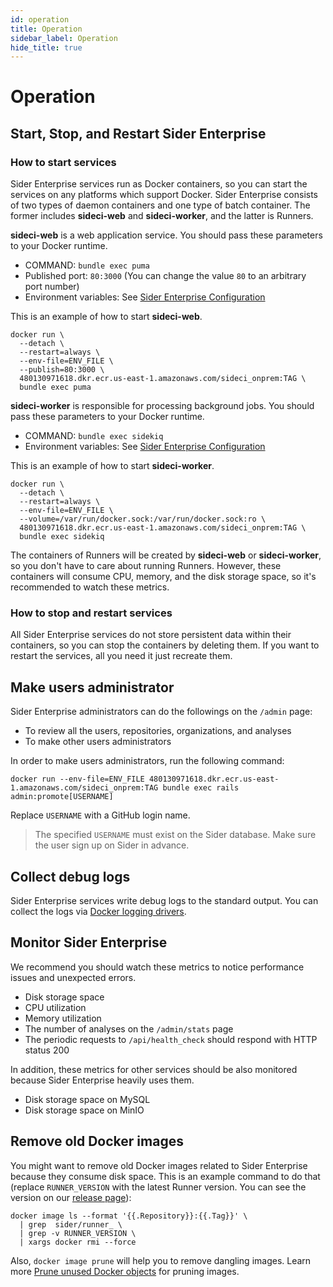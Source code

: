 ```yaml
---
id: operation
title: Operation
sidebar_label: Operation
hide_title: true
---
```


# Operation

## Start, Stop, and Restart Sider Enterprise

### How to start services

Sider Enterprise services run as Docker containers, so you can start the services on any platforms which support Docker. Sider Enterprise consists of two types of daemon containers and one type of batch container. The former includes **sideci-web** and **sideci-worker**, and the latter is Runners.

**sideci-web** is a web application service. You should pass these parameters to your Docker runtime.

- COMMAND: `bundle exec puma`
- Published port: `80:3000` (You can change the value `80` to an arbitrary port number)
- Environment variables: See [Sider Enterprise Configuration](./config.md)

This is an example of how to start **sideci-web**.

```console
docker run \
  --detach \
  --restart=always \
  --env-file=ENV_FILE \
  --publish=80:3000 \
  480130971618.dkr.ecr.us-east-1.amazonaws.com/sideci_onprem:TAG \
  bundle exec puma
```

**sideci-worker** is responsible for processing background jobs. You should pass these parameters to your Docker runtime.

- COMMAND: `bundle exec sidekiq`
- Environment variables: See [Sider Enterprise Configuration](./config.md)

This is an example of how to start **sideci-worker**.

```console
docker run \
  --detach \
  --restart=always \
  --env-file=ENV_FILE \
  --volume=/var/run/docker.sock:/var/run/docker.sock:ro \
  480130971618.dkr.ecr.us-east-1.amazonaws.com/sideci_onprem:TAG \
  bundle exec sidekiq
```

The containers of Runners will be created by **sideci-web** or **sideci-worker**, so you don't have to care about running Runners. However, these containers will consume CPU, memory, and the disk storage space, so it's recommended to watch these metrics.

### How to stop and restart services

All Sider Enterprise services do not store persistent data within their containers, so you can stop the containers by deleting them. If you want to restart the services, all you need it just recreate them.

## Make users administrator

Sider Enterprise administrators can do the followings on the `/admin` page:

- To review all the users, repositories, organizations, and analyses
- To make other users administrators

In order to make users administrators, run the following command:

```console
docker run --env-file=ENV_FILE 480130971618.dkr.ecr.us-east-1.amazonaws.com/sideci_onprem:TAG bundle exec rails admin:promote[USERNAME]
```

Replace `USERNAME` with a GitHub login name.

> The specified `USERNAME` must exist on the Sider database. Make sure the user sign up on Sider in advance.

## Collect debug logs

Sider Enterprise services write debug logs to the standard output. You can collect the logs via [Docker logging drivers](https://docs.docker.com/config/containers/logging/configure/).

## Monitor Sider Enterprise

We recommend you should watch these metrics to notice performance issues and unexpected errors.

- Disk storage space
- CPU utilization
- Memory utilization
- The number of analyses on the `/admin/stats` page
- The periodic requests to `/api/health_check` should respond with HTTP status 200

In addition, these metrics for other services should be also monitored because Sider Enterprise heavily uses them.

- Disk storage space on MySQL
- Disk storage space on MinIO

## Remove old Docker images

You might want to remove old Docker images related to Sider Enterprise because they consume disk space. This is an example command to do that (replace `RUNNER_VERSION` with the latest Runner version. You can see the version on our [release page](https://help.sider.review/enterprise/releases/)):

```console
docker image ls --format '{{.Repository}}:{{.Tag}}' \
  | grep  sider/runner_ \
  | grep -v RUNNER_VERSION \
  | xargs docker rmi --force
```

Also, `docker image prune` will help you to remove dangling images. Learn more [Prune unused Docker objects](https://docs.docker.com/config/pruning/) for pruning images.
